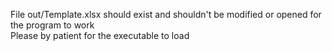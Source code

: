 File out/Template.xlsx should exist and shouldn't be modified or opened for the program to work  
Please by patient for the executable to load  
